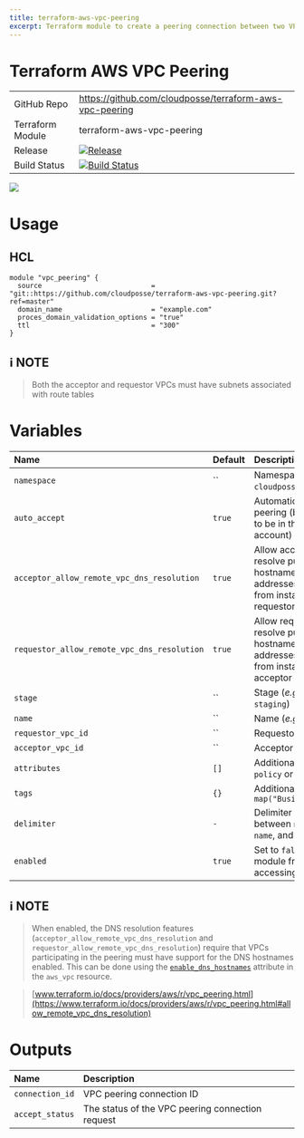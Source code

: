 ```yaml
---
title: terraform-aws-vpc-peering
excerpt: Terraform module to create a peering connection between two VPCs
---
```


# Terraform AWS VPC Peering

|                  |                                                                                                                                                                |
|:-----------------|:---------------------------------------------------------------------------------------------------------------------------------------------------------------|
| GitHub Repo      | <https://github.com/cloudposse/terraform-aws-vpc-peering>                                                                                                      |
| Terraform Module | terraform-aws-vpc-peering                                                                                                                                      |
| Release          | [![Release](https://img.shields.io/github/release/cloudposse/terraform-aws-vpc-peering.svg)](https://github.com/cloudposse/terraform-aws-vpc-peering/releases) |
| Build Status     | [![Build Status](https://travis-ci.org/cloudposse/terraform-aws-vpc-peering.svg?branch=master)](https://travis-ci.org/cloudposse/terraform-aws-vpc-peering)    |

![](/images/82718b8-vpc-peering.png)

# Usage

## HCL

```hcl
module "vpc_peering" {
  source                           = "git::https://github.com/cloudposse/terraform-aws-vpc-peering.git?ref=master"
  domain_name                      = "example.com"
  proces_domain_validation_options = "true"
  ttl                              = "300"
}
```

## :information_source: NOTE

> Both the acceptor and requestor VPCs must have subnets associated with route tables

# Variables

| Name                                        | Default | Description                                                                                                                 | Required |
|:--------------------------------------------|:--------|:----------------------------------------------------------------------------------------------------------------------------|:---------|
| `namespace`                                 | ``      | Namespace (_e.g._ `cp` or `cloudposse`)                                                                                     | Yes      |
| `auto_accept`                               | `true`  | Automatically accept the peering (both VPCs need to be in the same AWS account)                                             | No       |
| `acceptor_allow_remote_vpc_dns_resolution`  | `true`  | Allow acceptor VPC to resolve public DNS hostnames to private IP addresses when queried from instances in the requestor VPC | No       |
| `requestor_allow_remote_vpc_dns_resolution` | `true`  | Allow requestor VPC to resolve public DNS hostnames to private IP addresses when queried from instances in the acceptor VPC | No       |
| `stage`                                     | ``      | Stage (_e.g._ `prod`, `dev`, `staging`)                                                                                     | Yes      |
| `name`                                      | ``      | Name (_e.g._ `app` or `cluster`)                                                                                            | Yes      |
| `requestor_vpc_id`                          | ``      | Requestor VPC ID                                                                                                            | Yes      |
| `acceptor_vpc_id`                           | ``      | Acceptor VPC ID                                                                                                             | Yes      |
| `attributes`                                | `[]`    | Additional attributes (_e.g._ `policy` or `role`)                                                                           | No       |
| `tags`                                      | `{}`    | Additional tags (_e.g._ `map("BusinessUnit","XYZ")`                                                                         | No       |
| `delimiter`                                 | `-`     | Delimiter to be used between `namespace`, `stage`, `name`, and `attributes`                                                 | No       |
| `enabled`                                   | `true`  | Set to `false` to prevent the module from creating or accessing any resources                                               | No       |

## :information_source: NOTE

> When enabled, the DNS resolution features (`acceptor_allow_remote_vpc_dns_resolution` and `requestor_allow_remote_vpc_dns_resolution`) require that VPCs participating in the peering must have support for the DNS hostnames enabled. This can be done using the [`enable_dns_hostnames`](https://www.terraform.io/docs/providers/aws/r/vpc.html#enable_dns_hostnames) attribute in the `aws_vpc` resource.

> [www.terraform.io/docs/providers/aws/r/vpc_peering.html](https://www.terraform.io/docs/providers/aws/r/vpc_peering.html#allow_remote_vpc_dns_resolution)

# Outputs

| Name            | Description                                      |
|:----------------|:-------------------------------------------------|
| `connection_id` | VPC peering connection ID                        |
| `accept_status` | The status of the VPC peering connection request |
